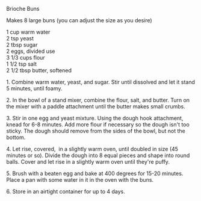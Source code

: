 
Brioche Buns
  
Makes 8 large buns (you can adjust the size as you desire)  
    
1 cup warm water  
2 tsp yeast  
2 tbsp sugar  
2 eggs, divided use  
3 1/3 cups flour  
1 1/2 tsp salt  
2 1/2 tbsp butter, softened  
    
1\. Combine warm water, yeast, and sugar. Stir until dissolved and let it stand 5 minutes, until foamy.   
    
2\. In the bowl of a stand mixer, combine the flour, salt, and butter. Turn on the mixer with a paddle attachment until the butter makes small crumbs.   
    
3\. Stir in one egg and yeast mixture. Using the dough hook attachment, knead for 6-8 minutes. Add more flour if necessary so the dough isn't too sticky. The dough should remove from the sides of the bowl, but not the bottom.   
    
4\. Let rise, covered,  in a slightly warm oven, until doubled in size (45 minutes or so). Divide the dough into 8 equal pieces and shape into round balls. Cover and let rise in a slightly warm oven until they're puffy.   
    
5\. Brush with a beaten egg and bake at 400 degrees for 15-20 minutes. Place a pan with some water in it in the oven with the buns.   
    
6\. Store in an airtight container for up to 4 days.   
    